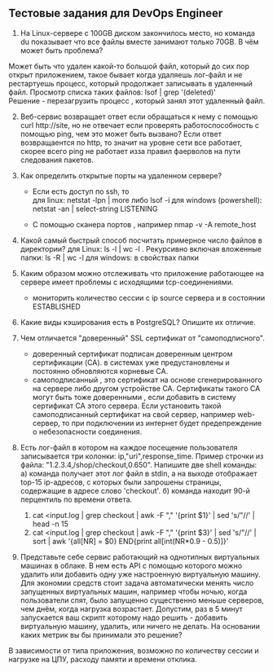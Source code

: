 ## Тестовые задания для DevOps Engineer

1. На Linux-сервере с 100GB диском закончилось место, но команда du показывает что все файлы вместе занимают только 70GB. В чём может быть проблема?
  
  Может быть что удален какой-то большой файл, который до сих пор открыт приложением, такое бывает когда удаляешь лог-файл и не рестартуешь процесс, который продолжает
  записывать в удаленный файл.
  Просмотр списка таких файлов:
  lsof | grep '(deleted)'  
  Решение - перезагрузить процесс , который занял этот удаленный файл.

2. Веб-сервис возвращает ответ если обращаться к нему с помощью curl http://site, но не отвечает если проверять работоспособность с помощью ping, чем это может быть вызвано?
   Если ответ возвращаентся по http, то значит на уровне сети все работает, скорее всего ping не работает изза правил фаерволов на пути следования пакетов.

3. Как определить открытые порты на удаленном сервере?
    - Если есть доступ по ssh,  то  
	  для linux: netstat -lpn | more 
	           либо lsof -i
	  для windows (powershell): netstat -an | select-string LISTENING		   
			   
    - С помощью сканера портов , например
   nmap -v -A remote_host

4. Какой самый быстрый способ посчитать примерное число файлов в директории?
   для Linux: ls -l | wc -l . Рекурсивно включая вложенные папки: ls -R | wc -l
   для windows: в свойствах папки
   
5. Каким образом можно отслеживать что приложение работающее на сервере имеет проблемы с исходящими tcp-соединениями.
   - мониторить количество сессии c ip source сервера и в состоянии ESTABLISHED 

6. Какие виды кэширования есть в PostgreSQL? Опишите их отличие.

7. Чем отличается "доверенный" SSL сертификат от "самоподписного".
   - доверенный сертификат подписан доверенным центром сертификации (CA). в системах уже предустановлены и постоянно обновляются корневые CA. 
   - самоподписанный , это сертификат на основе сгенерированного на сервере либо другом устройстве CA. Сертификаты такого CA могут быть тоже доверенными , если
   добавить в систему сертификат CA этого сервера.
    Если установить такой самоподписанный сертификат на свой сервер, например web-сервер, то при подключении из интернет будет предепреждение о небезопасноcти соединения.

8. Есть лог-файл в котором на каждое посещение пользователя записывается три колонки: ip,"uri",response_time. Пример строчки из файла: "1.2.3.4,/shop/checkout,0.650". 
  Напишите две shell команды: а) команда получает этот лог файл в stdin, а на выходе отображает top-15 ip-адресов, с которых были запрошены страницы, 
  содержащие в адресе слово 'checkout'. б) команда находит 90-й перцентиль по времени ответа.
   1)  cat <input.log | grep checkout  | awk -F "," '{print $1}' | sed 's/"//' | head -n 15
   2)  cat <input.log | grep checkout  | awk -F "," '{print $3}' | sed 's/"//' | sort | awk '{all[NR] = $0} END{print all[int(NR*0.9 - 0.5)]}' 

9. Представьте себе сервис работающий на однотипных виртуальных машинах в облаке. В нем есть API с помощью которого можно удалить или добавить одну уже 
настроенную виртуальную машину. Для экономии средств стоит задача автоматически менять число запущенных виртуальных машин, например чтобы ночью,
 когда пользователи спят, было запущенно существенно меньше серверов, чем днём, когда нагрузка возрастает. Допустим, раз в 5 минут запускается ваш скрипт
 которому надо решить - добавить виртуальную машину, удалить, или ничего не делать. На основании каких метрик вы бы принимали это решение?

  В зависимости от типа приложения, возможно по количеству сессии и нагрузке на ЦПУ, расходу памяти и времени отклика.
